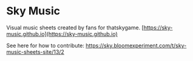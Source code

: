 # Sky Music

Visual music sheets created by fans for thatskygame.
[https://sky-music.github.io](https://sky-music.github.io)

See here for how to contribute:
https://sky.bloomexperiment.com/t/sky-music-sheets-site/13/2

